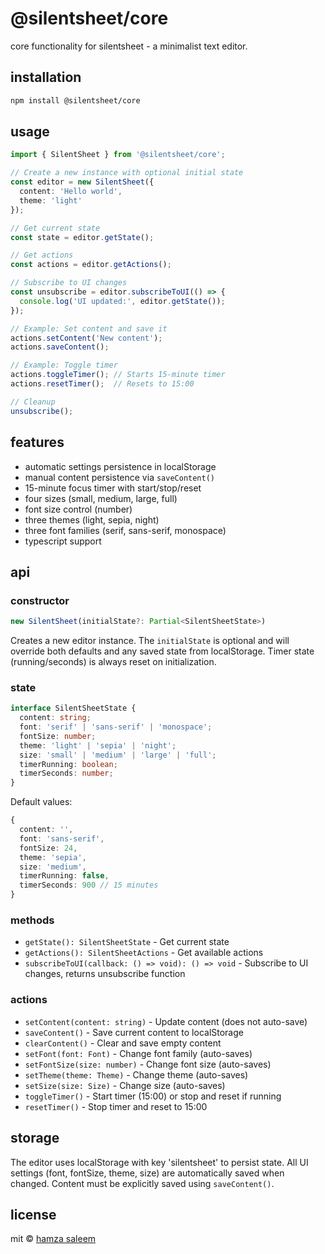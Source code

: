 # @silentsheet/core

core functionality for silentsheet - a minimalist text editor.

## installation

```bash
npm install @silentsheet/core
```

## usage

```typescript
import { SilentSheet } from '@silentsheet/core';

// Create a new instance with optional initial state
const editor = new SilentSheet({
  content: 'Hello world',
  theme: 'light'
});

// Get current state
const state = editor.getState();

// Get actions
const actions = editor.getActions();

// Subscribe to UI changes
const unsubscribe = editor.subscribeToUI(() => {
  console.log('UI updated:', editor.getState());
});

// Example: Set content and save it
actions.setContent('New content');
actions.saveContent();

// Example: Toggle timer
actions.toggleTimer(); // Starts 15-minute timer
actions.resetTimer();  // Resets to 15:00

// Cleanup
unsubscribe();
```

## features

- automatic settings persistence in localStorage
- manual content persistence via `saveContent()`
- 15-minute focus timer with start/stop/reset
- four sizes (small, medium, large, full)
- font size control (number)
- three themes (light, sepia, night)
- three font families (serif, sans-serif, monospace)
- typescript support

## api

### constructor

```typescript
new SilentSheet(initialState?: Partial<SilentSheetState>)
```

Creates a new editor instance. The `initialState` is optional and will override both defaults and any saved state from localStorage. Timer state (running/seconds) is always reset on initialization.

### state

```typescript
interface SilentSheetState {
  content: string;
  font: 'serif' | 'sans-serif' | 'monospace';
  fontSize: number;
  theme: 'light' | 'sepia' | 'night';
  size: 'small' | 'medium' | 'large' | 'full';
  timerRunning: boolean;
  timerSeconds: number;
}
```

Default values:
```typescript
{
  content: '',
  font: 'sans-serif',
  fontSize: 24,
  theme: 'sepia',
  size: 'medium',
  timerRunning: false,
  timerSeconds: 900 // 15 minutes
}
```

### methods

- `getState(): SilentSheetState` - Get current state
- `getActions(): SilentSheetActions` - Get available actions
- `subscribeToUI(callback: () => void): () => void` - Subscribe to UI changes, returns unsubscribe function

### actions

- `setContent(content: string)` - Update content (does not auto-save)
- `saveContent()` - Save current content to localStorage
- `clearContent()` - Clear and save empty content
- `setFont(font: Font)` - Change font family (auto-saves)
- `setFontSize(size: number)` - Change font size (auto-saves)
- `setTheme(theme: Theme)` - Change theme (auto-saves)
- `setSize(size: Size)` - Change size (auto-saves)
- `toggleTimer()` - Start timer (15:00) or stop and reset if running
- `resetTimer()` - Stop timer and reset to 15:00

## storage

The editor uses localStorage with key 'silentsheet' to persist state. All UI settings (font, fontSize, theme, size) are automatically saved when changed. Content must be explicitly saved using `saveContent()`.

## license

mit © [hamza saleem](https://github.com/hamzasaleem2) 